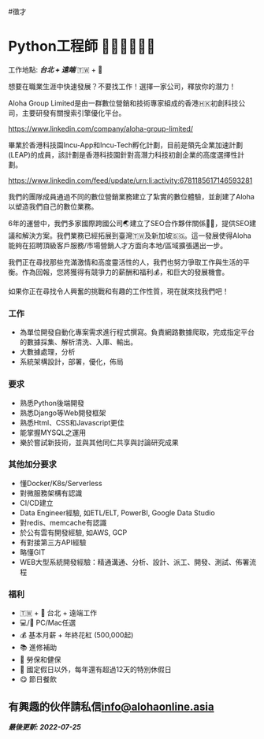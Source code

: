 #徵才

# Python工程師 👨🏻‍💻👩🏻‍💻
工作地點: **_台北 + 遠端_** 🇹🇼 + 🏡


想要在職業生涯中快速發展？不要找工作！選擇一家公司，釋放你的潛力！

Aloha Group Limited是由一群數位營銷和技術專家組成的香港🇭🇰初創科技公司，主要研發有關搜索引擎優化平台。

<https://www.linkedin.com/company/aloha-group-limited/>

畢業於香港科技園Incu-App和Incu-Tech孵化計劃，目前是領先企業加速計劃(LEAP)的成員，該計劃是香港科技園針對高潛力科技初創企業的高度選擇性計劃。

<https://www.linkedin.com/feed/update/urn:li:activity:6781185617146593281>

我們的團隊成員通過不同的數位營銷業務建立了紮實的數位體驗，並創建了Aloha以塑造我們自己的數位業務。

6年的運營中，我們多家國際跨國公司🌏建立了SEO合作夥伴關係🤝🏼，提供SEO建議和解決方案。我們業務已經拓展到臺灣🇹🇼及新加坡🇸🇬。這一發展使得Aloha能夠在招聘頂級客戶服務/市場營銷人才方面向本地/區域擴張邁出一步。

我們正在尋找那些充滿激情和高度靈活性的人，我們也努力爭取工作與生活的平衡。作為回報，您將獲得有競爭力的薪酬和福利💰，和巨大的發展機會。

如果你正在尋找令人興奮的挑戰和有趣的工作性質，現在就來找我們吧！


### 工作
- 為單位開發自動化專案需求進行程式撰寫。負責網路數據爬取，完成指定平台的數據採集、解析清洗、入庫、輸出。
- 大數據處理，分析
- 系統架構設計，部署，優化，佈局

### 要求
- 熟悉Python後端開發
- 熟悉Django等Web開發框架
- 熟悉Html、CSS和Javascript更佳 
- 能掌握MYSQL之運用
- 樂於嘗試新技術，並與其他同仁共享與討論研究成果

### 其他加分要求
- 懂Docker/K8s/Serverless
- 對微服務架構有認識
- CI/CD建立
- Data Engineer經驗, 如ETL/ELT, PowerBI, Google Data Studio
- 對redis、memcache有認識
- 於公有雲有開發經驗, 如AWS, GCP
- 有對接第三方API經驗
- 略懂GIT
- WEB大型系統開發經驗：精通溝通、分析、設計、派工、開發、測試、佈署流程

### 福利
- 🇹🇼 + 🏡 台北 + 遠端工作
- 💻/🍎 PC/Mac任選
- 💰 基本月薪 + 年終花紅 (500,000起)
- 📚 進修補助
- 🏥 勞保和健保
- 🧳 國定假日以外，每年還有超過12天的特別休假日
- 😋 節日餐飲

## 有興趣的伙伴請私信<info@alohaonline.asia>

__*最後更新: 2022-07-25*__
